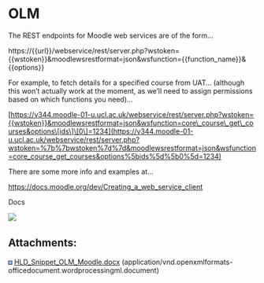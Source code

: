 # OLM

The REST endpoints for Moodle web services are of the form…

https://{{url}}/webservice/rest/server.php?wstoken={{wstoken}}&moodlewsrestformat=json&wsfunction={{function\_name}}&{{options}}

For example, to fetch details for a specified course from UAT… (although this won’t actually work at the moment, as we’ll need to assign permissions based on which functions you need)…

[https://v344.moodle-01-u.ucl.ac.uk/webservice/rest/server.php?wstoken={{wstoken}}&moodlewsrestformat=json&wsfunction=core\_course\_get\_courses&options\[ids\]\[0\]=1234](https://v344.moodle-01-u.ucl.ac.uk/webservice/rest/server.php?wstoken=%7b%7bwstoken%7d%7d&moodlewsrestformat=json&wsfunction=core_course_get_courses&options%5bids%5d%5b0%5d=1234)

There are some more info and examples at…

<https://docs.moodle.org/dev/Creating_a_web_service_client>

Docs

[<img src="rest/documentConversion/latest/conversion/thumbnail/109150391/1" height="250" />](/download/attachments/107610321/HLD_Snippet_OLM_Moodle.docx?version=1&modificationDate=1542988597000&api=v2)

## Attachments:

<img src="images/icons/bullet_blue.gif" width="8" height="8" /> [HLD\_Snippet\_OLM\_Moodle.docx](attachments/107610321/109150391.docx) (application/vnd.openxmlformats-officedocument.wordprocessingml.document)

